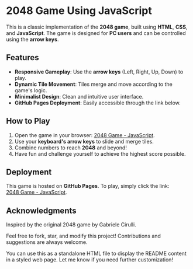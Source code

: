 <h1>2048 Game Using JavaScript</h1>
  <p>
    This is a classic implementation of the <strong>2048 game</strong>, built using <strong>HTML</strong>, <strong>CSS</strong>, and <strong>JavaScript</strong>. 
    The game is designed for <strong>PC users</strong> and can be controlled using the <strong>arrow keys</strong>.
  </p>
  
  <h2>Features</h2>
  <ul>
    <li><strong>Responsive Gameplay</strong>: Use the <strong>arrow keys</strong> (Left, Right, Up, Down) to play.</li>
    <li><strong>Dynamic Tile Movement</strong>: Tiles merge and move according to the game's logic.</li>
    <li><strong>Minimalist Design</strong>: Clean and intuitive user interface.</li>
    <li><strong>GitHub Pages Deployment</strong>: Easily accessible through the link below.</li>
  </ul>
  
  <h2>How to Play</h2>
  <ol>
    <li>Open the game in your browser: <a href="https://27riteshmandlik.github.io/2048-Game-JS/" target="_blank">2048 Game - JavaScript</a>.</li>
    <li>Use your <strong>keyboard's arrow keys</strong> to slide and merge tiles.</li>
    <li>Combine numbers to reach <strong>2048</strong> and beyond!</li>
    <li>Have fun and challenge yourself to achieve the highest score possible.</li>
  </ol>
  
  <h2>Deployment</h2>
  <p>
    This game is hosted on <strong>GitHub Pages</strong>. To play, simply click the link:<br>
    <a href="https://27riteshmandlik.github.io/2048-Game-JS/" target="_blank">2048 Game - JavaScript</a>.
  </p>
  
  <h2>Acknowledgments</h2>
  <p>
    Inspired by the original 2048 game by Gabriele Cirulli.
  </p>
  
  <p>
    Feel free to fork, star, and modify this project! Contributions and suggestions are always welcome.
  </p>
</body>
</html>
You can use this as a standalone HTML file to display the README content in a styled web page. Let me know if you need further customization!
